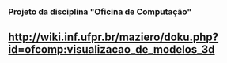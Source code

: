 ### Projeto da disciplina "Oficina de Computação" ###

## http://wiki.inf.ufpr.br/maziero/doku.php?id=ofcomp:visualizacao_de_modelos_3d ##